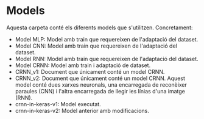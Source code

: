 # Models

Aquesta carpeta conté els diferents models que s'utilitzen. Concretament:
- Model MLP: Model amb train que requereixen de l'adaptació del dataset.
- Model CNN: Model amb train que requereixen de l'adaptació del dataset.
- Model RNN: Model amb train que requereixen de l'adaptació del dataset.
- Model CRNN: Model amb train i adaptació de dataset.
- CRNN_v1: Document que únicament conté un model CRNN.
- CRNN_v2: Document que únicament conté un model CRNN. Aquest model conté dues xarxes neuronals, una encarregada de reconèixer paraules (CNN) i l'altra encarregada de llegir les línias d'una imatge (RNN).
- crnn-in-keras-v1: Model executat.
- crnn-in-keras-v2: Model anterior amb modificacions.
